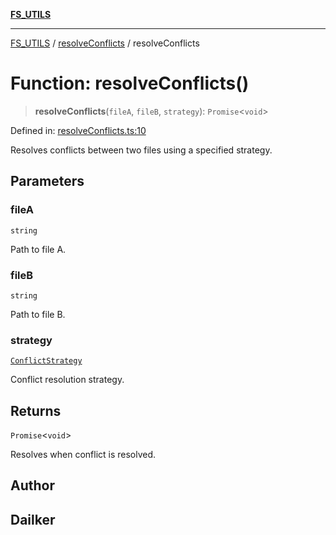 [**FS_UTILS**](../../README.md)

***

[FS_UTILS](../../README.md) / [resolveConflicts](../README.md) / resolveConflicts

# Function: resolveConflicts()

> **resolveConflicts**(`fileA`, `fileB`, `strategy`): `Promise`\<`void`\>

Defined in: [resolveConflicts.ts:10](https://github.com/dailker/everyutil-js/blob/b3e269da55b7d96c15eb37e98c5c4f6b94f05f6f/src/fs/resolveConflicts.ts#L10)

Resolves conflicts between two files using a specified strategy.

## Parameters

### fileA

`string`

Path to file A.

### fileB

`string`

Path to file B.

### strategy

[`ConflictStrategy`](../../ConflictStrategy/type-aliases/ConflictStrategy.md)

Conflict resolution strategy.

## Returns

`Promise`\<`void`\>

Resolves when conflict is resolved.

## Author

## Dailker
